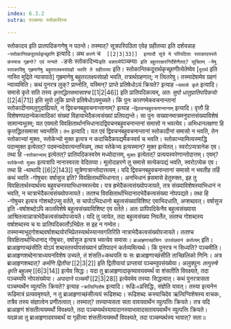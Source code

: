 ```yaml
---
index: 6.3.2
sutra: पञ्चम्याः स्तोकादिभ्यः

---
```

   स्तोकादय इति प्रातपदिकगणेषु न पठन्ते। तस्मात्? सूत्रपरिपठिता एवेह ग्रहीतव्या इति दर्शयन्नाह -`स्तोकान्तिकदुरार्थकृच्छ्राणि` इत्यादि। अथ `करणे` च`  [[2|3|33]]  इत्यादौ सूत्रे ये परिपठिताः स्ताकादयस्ते कस्मान्न गृह्रन्ते? एवं मन्यते -`ङसेः स्तोकादिभ्यः` इति वक्तव्ये `पञ्चम्याः` इति बहुतराक्षरनिर्देशेनैतत्? सूचितम् -येषु स्ताकादिषु गृह्रमाणेषु बहुतरलक्ष्यसंग्रहो भवति ते ग्रहीतव्याः` इति। स्तोकान्तिकदूरार्थकृच्छ्राणीत्येतेष्वेव [`दूरार्थ` इति नास्ति मुद्रिते न्यासपाठे] गृह्रमाणेषु बहुतरलक्ष्यसंग्रहो भवति, तत्रार्थग्रहणात्; न त्वितरेषु। तस्मादेषामेव ग्रहणं न्याव्यमिति। कथं पुनरत्र लुक्? प्राप्नोति, यस्मिन्? प्राप्ते प्रतिषेधोऽयं क्रियते? इत्याह -`समासे कृते` इत्यादि। समासे कृते सति तस्य _कृत्तद्धितसमासाश्च_ [[1|2|46]]  इति प्रातिपदिकत्वम्, अतः _सुपो धातुप्रातिपदिकयोः_ [[2|4|71]]  इति सुपो लुकि प्राप्ते प्रतिषेधोऽयमुच्यते। किं पुनः कारणमेकवचनान्तानां स्तोकादीनामलुगुदाह्यियते, न द्विवचनबहुवचनान्तानाम्? इत्याह -`द्विवचनबहुवचनान्तानाम्` इत्यादि। वृत्तौ हि विशेषणपदान्येकत्वादिकां संख्यां विहायाभेदैकत्वसंख्यां प्रतिपद्यन्ते। सा पुनः सख्यानमात्रमनुपात्तसंख्याविशेषं सामान्यभूतम्; यत एवमतो विवक्षितार्थानभिधानादद्विवचनबहुवचनान्तनां समासो न भवत्येव। अभिधानलक्षणा हि कृत्तद्धितसमासा भवन्तीति। `तेन` इत्यादि। यत एवं द्विवचनबहुवचनान्तानां स्तोकादीनां समासो न भवति, तेन स्तोकाभ्यां मुक्तः, स्तोकेभ्यो मुक्त इत्यत्र न कदाचिदैकपद्यमैकस्वर्य च भवति। स्तोकाभ्यामित्यस्माद्धि पदान्मुक्त इत्येतत्? पदमन्यदेवात्यन्तभिन्नम्, तथा स्तेकेभ्य इत्यस्मान्? मुक्त इत्येतत्। स्वरोऽप्यत्रानेक एव। तथा हि -`स्तोकाभ्याम्` इत्येतत्? प्रातिपदिकस्वरेम मध्योदात्तम्, `मुक्तः` इत्येतत्? प्रत्ययस्वरेणान्तोदात्तम्। एवम्? `स्तोकेभ्यो मुक्तः` इत्यत्रापि नानास्वरता वेदितव्या। मूलोदाहरणे तु समासे सत्येकपद्यं भवति, स्वरोऽप्येक एव। तथा हि -थाथादि [[6|2|143]] सूत्रेणात्रान्तोदात्तत्वम्। यदि द्विवचनबहुवचनान्तानां समासो न भवतीह तर्हि कथं भवति -गोषुचरः वर्षासुज इति? विवक्षितार्थाभिधानात्। अनभिधानं ह्रसमासे हेतुरुक्तः, इह तु विवक्षितार्थस्यार्थस्य बहुवचनस्याभिधानमस्त्येव। यत्र ह्रभेदैकत्वसंख्योपजायते, तत्र संख्याविशेषस्याभिधानं न भवति, न चात्राभेदैकत्वसंख्योपजायते। ततश्च विवक्षितार्थाभिदानादभेदैकत्वसंख्या नोपपद्यते। तथा हि -गोषुचर इत्यत्र गोशब्दोऽप्सु वर्तते, स चापोऽभिदधानो बहुत्वसंख्याविशिष्ट एवाभिदधाति, अप्शब्दवत्। वर्षासुज इति -वर्षाशब्दोऽपि कालविशेषे बहुत्वसंख्याविशिष्ट एव वर्तते। अतः प्रापिपदिकेनैव बहुत्वसंख्याया आश्रितत्वान्नात्राभेदैकत्वसंख्योपजायते। यदि तु जायेत, तदा बहुत्वसंख्या निवर्तेत, ततश्च गोशब्दस्य वर्षाशब्दस्य च यः प्रातिपदिकार्तोऽभिप्रेतः स इह न गम्येत। तस्मान्माभूद्गोशब्दवर्षाशब्दयोरभिप्रेतस्यार्थस्यानवगतिरिति नात्राभेदैकत्वसंख्योपजायते। ततश्च विवक्षितार्थाभिधानाद् गोषुचरः, वर्षासुज इत्यत्र भवत्येव समासः। `ब्राआह्रणाच्छंसिन उपसंख्यानं कर्तव्यम्` इति। ब्राआहृणाच्छंसीति योऽयं शब्दस्तस्योपसंख्यानं प्रतिपादनं कर्तव्यमित्यर्थः। किं पुनरत्र न सिध्यति? पञ्चमीति। ब्राआहृणशब्देनात्राध्ययनविशेष उच्यते, तं शंसति=कथयति यः सः ब्राआहृणाच्छंसीति ताच्छिलिको णिनिः। अत्र ब्राआहृणशब्दात्? _कर्मणि द्वितीया_ [[2|3|2]]  इति द्वितीयायां प्राप्तायां पञ्चम्युपसंख्येया। अलुक्पुनः _तत्पुरुषे कृति बहुलम्_ [[6|3|14]]  इत्येव सिद्धः। यदा तु ब्राआहृणादाकृष्यावयवमर्थं वा शंसतीति विवक्ष्यते, तदा पञ्चम्यपि नोपसंख्येया। _अपादाने पञ्चमी_ [[2|3|28]]  इत्येवमेव तस्याः सिद्धत्वात्। कथं पुनरत्रासता पञ्चम्यर्थेन व्युत्पत्तिः क्रियते? इत्याह -`क्रत्विग्विशेष` इत्यादि। रूढिः=प्रसिद्धिः, संज्ञेति यावत्। तस्या इत्यनेन रूढिमात्रं प्रत्यवमृश्यते, न तु ब्राआहृणाच्छंसीत्ययं रूढिशब्दः। रूढिशब्दः कस्याचिदेव ऋत्विग्विशेषस्य वाचकः, तत्रैव तस्य संज्ञात्वेन प्रणीतत्वात्। तस्मात्? तस्याप्यसता सता वावयवार्थेन व्युत्पत्तिः क्रियते। तत्र यदि ब्राआहृणं शंसतीत्ययमर्थो विवक्ष्यते, तदा पञ्चम्यर्थस्यापादानस्याभावादसतावयवार्थेन व्युत्पत्तिः क्रियते। यद#आ तु ब्राआहृणादवयबार्थं वा गृहीत्वा शंसतीत्ययमर्थो विवक्ष्यते, तदा पञ्चम्यर्थस्य भावात्? सता॥